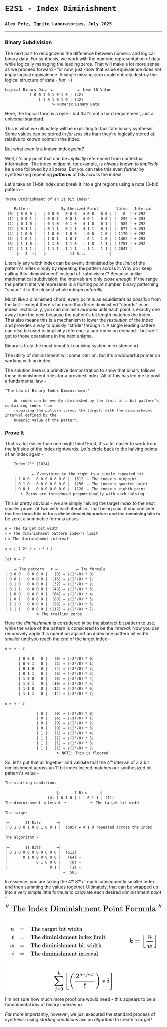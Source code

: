 # `E2S1 - Index Diminishment`
### `Alex Petz, Ignite Laboratories, July 2025`

---

### Binary Subdivision
The next part to recognize is the difference between numeric and logical binary data.  For synthesis, we work
with the numeric representation of data while logically managing the leading zeros.  That will make a lot
more sense as we proceed forward - for now, just know that value equivalence does _not_ imply logical equivalence.
A single missing zero could entirely destroy the logical structure of data - fun! =)

    Logical Binary Data ⬎           ⬐ Base 10 Value
               [ 0 0 1 0 1 0 1 0 ] (42)  
                   [ 1 0 1 0 1 0 ] (42)  
                         ⬑ Numeric Binary Data

Here, the logical form is a _byte_ - but that's not a hard requirement, just a universal standard.

This is what we ultimately will be exploiting to facilitate binary synthesis!  Some values can be stored in
_far less bits_ than they're logically stored at, relative to known points in the index.  

But what even _is_ a known index _point?_

Well, it's any point that can be _implicitly_ referenced from contextual information.  The index midpoint, for example, 
is _always_ known to _implicitly_ be a one followed by all zeros.  But you can take this even _further_ by synthesizing 
repeating _**patterns**_ of bits across the index!  

Let's take an 11-bit index and break it into eight regions using a note (3-bit) pattern -

    "Note Diminishment of an 11 bit Index"
 
        Pattern              Synthesized Point        Value   Interval   
     (0) | 0 0 0 |   | 0 0 0   0 0 0   0 0 0   0 0 | (   0  ) + 292
     (1) | 0 0 1 |   | 0 0 1   0 0 1   0 0 1   0 0 | (  292 ) + 293
     (2) | 0 1 0 |   | 0 1 0   0 1 0   0 1 0   0 1 | (  585 ) + 292
     (3) | 0 1 1 |   | 0 1 1   0 1 1   0 1 1   0 1 | (  877 ) + 293
     (4) | 1 0 0 |   | 1 0 0   1 0 0   1 0 0   1 0 | ( 1170 ) + 292
     (5) | 1 0 1 |   | 1 0 1   1 0 1   1 0 1   1 0 | ( 1462 ) + 293
     (6) | 1 1 0 |   | 1 1 0   1 1 0   1 1 0   1 1 | ( 1755 ) + 292
     (7) | 1 1 1 |   | 1 1 1   1 1 1   1 1 1   1 1 | ( 2047 )
         |←  3  →|   |←          11 Bits          →|

Literally any width index can be evenly diminished by the _limit_ of the pattern's index simply by repeating the 
pattern across it.  Why do I keep calling this 'diminishment' instead of 'subdivision'?  Because unlike mathematical 
subdivision, the intervals are only _close enough._  If the range the pattern interval represents is a floating point 
number, binary patterning "snaps" it to the closest whole integer _naturally._  

Much like a diminished chord, every point is as equidistant _as possible_ from the last - except there's far more 
than _three_ diminished "chords" in an index!  Technically, you can diminish an index until each point is exactly 
one away from the next because the pattern's bit length matches the index.  That also means this is a mechanism to 
lower the _resolution_ of the index and provides a way to quickly "stride" through it.  A single leading pattern 
can _also_ be used to implicitly reference a sub-index on demand - but we'll get to those operations in the next 
enigma.

Binary is truly the most beautiful counting system in existence =)

The utility of diminishment will come later on, but it's a wonderful primer on working with an index.

The solution here is a primitive demonstration to show that binary follows these diminishment rules for a provided 
index.  All of this has led me to posit a fundamental law -

    "The Law of Binary Index Diminishment"

        An index can be evenly diminished by the limit of a bit pattern's containing index from
        repeating the pattern across the target, with the diminishment interval defined by the 
        numeric value of the pattern.

### Prove It
That's a lot easier than one might think!  First, it's a lot easier to work from the _left_ side of the index
rightwards.  Let's circle back to the halving points of an index again -

        Index 2¹⁰ (1024)

                ⬐ Everything to the right is a single repeated bit
        | 1 0 0   0 0 0 0 0 0 0 |  (512) ← The index's midpoint
        | 0 1 0   0 0 0 0 0 0 0 |  (256) ← The index's quarter point
        | 0 0 1   0 0 0 0 0 0 0 |  (128) ← The index's eighth point
           ⬑ Zeros are introduced proportionally with each halving

This is pretty obvious - we are simply halving the target index to the next smaller power of two with each 
iteration. That being said, if you consider the first three bits to be a diminishment _bit pattern_ and the 
remaining bits to be zero, a summable formula arises - 

    𝑛 = The target bit width
    ℓ = The diminishment pattern index's limit
    𝑖 = The diminishment interval

    𝑥 = ⌊ ( 2ⁿ / ℓ ) * 𝑖 ⌋

    let 𝑛 = 7

        ⬐ The pattern   𝑥 ⬎        ⬐ The formula
    | 0 0 0   0 0 0 0 |   (0) = ⌊(2⁷/8) * 0⌋
    | 0 0 1   0 0 0 0 |  (16) = ⌊(2⁷/8) * 1⌋
    | 0 1 0   0 0 0 0 |  (32) = ⌊(2⁷/8) * 2⌋
    | 0 1 1   0 0 0 0 |  (48) = ⌊(2⁷/8) * 3⌋
    | 1 0 0   0 0 0 0 |  (64) = ⌊(2⁷/8) * 4⌋
    | 1 0 1   0 0 0 0 |  (80) = ⌊(2⁷/8) * 5⌋
    | 1 1 0   0 0 0 0 |  (96) = ⌊(2⁷/8) * 6⌋
    | 1 1 1   0 0 0 0 | (112) = ⌊(2⁷/8) * 7⌋
                  ⬑ The trailing zeros

Here the _diminishment_ is considered to be the abstract bit pattern to use, while the value of the pattern is
considered to be the _interval._  Now you can recursively apply this operation against an index one pattern bit 
width smaller until you reach the end of the target index -

    𝑛 = 𝑛 - 3

          | 0 0 0   0 |   (0) = ⌊(2⁴/8) * 0⌋
          | 0 0 1   0 |   (2) = ⌊(2⁴/8) * 1⌋
          | 0 1 0   0 |   (4) = ⌊(2⁴/8) * 2⌋
          | 0 1 1   0 |   (6) = ⌊(2⁴/8) * 3⌋
          | 1 0 0   0 |   (8) = ⌊(2⁴/8) * 4⌋
          | 1 0 1   0 |  (10) = ⌊(2⁴/8) * 5⌋
          | 1 1 0   0 |  (12) = ⌊(2⁴/8) * 6⌋
          | 1 1 1   0 |  (14) = ⌊(2⁴/8) * 7⌋

    𝑛 = 𝑛 - 3

                  | 0 |   (0) = ⌊(2¹/8) * 0⌋
                  | 0 |   (0) = ⌊(2¹/8) * 1⌋
                  | 0 |   (0) = ⌊(2¹/8) * 2⌋
                  | 0 |   (0) = ⌊(2¹/8) * 3⌋
                  | 1 |   (1) = ⌊(2¹/8) * 4⌋
                  | 1 |   (1) = ⌊(2¹/8) * 5⌋
                  | 1 |   (1) = ⌊(2¹/8) * 6⌋
                  | 1 |   (1) = ⌊(2¹/8) * 7⌋
                           ⬑ NOTE: This is floored

So, let's put that all together and validate that the 4ᵗʰ interval of a 3 bit diminishment across an 11 bit index 
indeed matches our synthesized bit pattern's value -

    The starting conditions -

                           |←      7 Bits     →|
                       (4) [ 0 1 0 ] [ 1 0 1 1 ] (11)
    The diminishment interval ⬏           ⬑ The target bit width

    The target -

    |←       11 Bits       →|
    | 0 1 0 0 1 0 0 1 0 0 1 |  (585) ← 0 1 0 repeated across the index

    The algorithm -

    |←       11 Bits       →|
    | 0 1 0 0 0 0 0 0 0 0 0 |  (512)
    |       0 1 0 0 0 0 0 0 |   (64) +
    |             0 1 0 0 0 |    (8) +
    |                   0 1 |    (1) +
                              =  585

In essence, you are taking the 4ᵗʰ 8ᵗʰ of each subsequently smaller index and then summing the values 
together.  Ultimately, that can be wrapped up into a very simple little formula to calculate each desired 
diminishment _point_ -

<picture>
<img alt="Index Diminishment Formula" src="assets/diminishmentPoint.png" style="display: block; margin-left: auto; margin-right: auto;">
</picture>

I'm not sure how much more proof one would need - this appears to be a fundamental _law_ of binary indexes =)

_Far_ more importantly, however, we just executed the standard process of synthesis: using _starting conditions_
and an _algorithm_ to create a _target!_